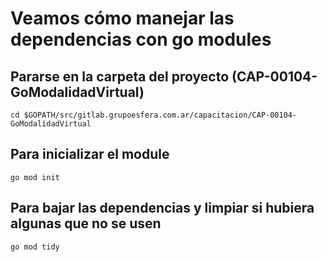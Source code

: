 # Veamos cómo manejar las dependencias con go modules
## Pararse en la carpeta del proyecto (CAP-00104-GoModalidadVirtual)
`cd $GOPATH/src/gitlab.grupoesfera.com.ar/capacitacion/CAP-00104-GoModalidadVirtual`
## Para inicializar el module 
`go mod init`
## Para bajar las dependencias y limpiar si hubiera algunas que no se usen
`go mod tidy`